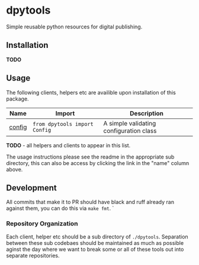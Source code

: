 # dpytools

Simple reusable python resources for digital publishing.

## Installation

**TODO**

## Usage

The following clients, helpers etc are availible upon installation of this package.

| Name | Import | Description |
| ----- | ---------------- | ------ |
| [config](./dpytools/config/README.md) | `from dpytools import Config` | A simple validating configuration class |
**TODO** - all helpers and clients to appear in this list.

The usage instructions please see the readme in the appropriate sub directory, this can also be access by clicking the link in the "name" column above.

## Development

All commits that make it to PR should have black and ruff already ran against them, you can do this via `make fmt`.
`

### Repository Organization

Each client, helper etc should be a sub directory of `./dpytools`. Separation between these sub codebaes should be maintained as much as possible aginst the day where we want to break some or all of these tools out into separate repositories.